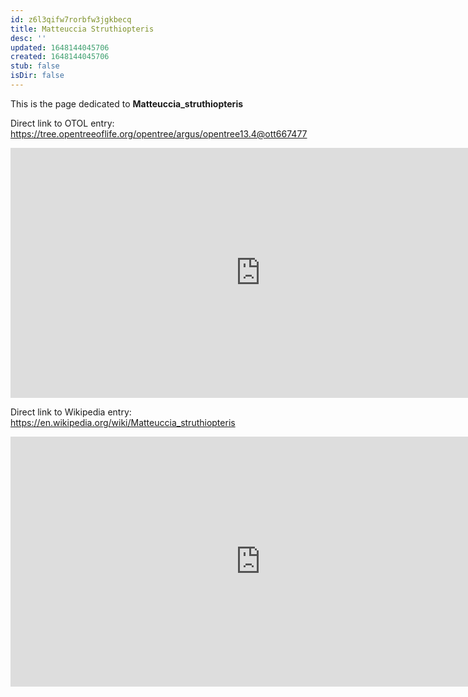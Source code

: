 ```yaml
---
id: z6l3qifw7rorbfw3jgkbecq
title: Matteuccia Struthiopteris
desc: ''
updated: 1648144045706
created: 1648144045706
stub: false
isDir: false
---
```

This is the page dedicated to **Matteuccia_struthiopteris**


Direct link to OTOL entry: https://tree.opentreeoflife.org/opentree/argus/opentree13.4@ott667477



<html>
    <body>
    <iframe src="https://tree.opentreeoflife.org/opentree/argus/opentree13.4@ott667477"
    width="800" height="400" frameborder="0" allowfullscreen> </iframe>
    </body>
</html>
    


Direct link to Wikipedia entry: https://en.wikipedia.org/wiki/Matteuccia_struthiopteris



<html>
    <body>
    <iframe src="https://en.wikipedia.org/wiki/Matteuccia_struthiopteris"
    width="800" height="400" frameborder="0" allowfullscreen> </iframe>
    </body>
</html>
    
